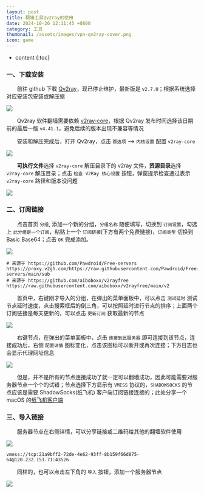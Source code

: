 ```yaml
---
layout: post
title: 翻墙工具Qv2ray的使用
date: 2024-10-26 12:11:45 +0800
category: 工具
thumbnail: /assets/images/vpn-qv2ray-cover.png
icon: game
---
```


* content
{:toc}

### 一、下载安装

&emsp;&emsp;前往 github 下载 [Qv2ray](https://github.com/Qv2ray/Qv2ray/releases/tag/v2.7.0)，现已停止维护，最新版是 `v2.7.0`；根据系统选择对应安装包安装或解压缩

![](../../assets/images/vpn-qv2ray.png)

&emsp;&emsp;Qv2ray 软件翻墙需要依赖 [v2ray-core](https://github.com/v2fly/v2ray-core/releases/tag/v4.41.1)，根据 Qv2ray 发布时间选择该日期前的最后一版 `v4.41.1`，避免后续的版本出现不兼容等情况

&emsp;&emsp;安装和解压完成后，打开 Qv2ray，点击 `首选项` —> `内核设置` 配置 `v2ray-core`

![](../../assets/images/vpn-qv2ray-core.png)

&emsp;&emsp;**可执行文件**选择 `v2ray-core` 解压目录下的 v2ray 文件，**资源目录**选择 `v2ray-core` 解压目录；点击 `检查 V2Ray 核心设置` 按钮，弹窗提示检查通过表示 `v2ray-core` 路径和版本没问题

![](../../assets/images/vpn-qv2ray-core-check.png)

### 二、订阅链接

&emsp;&emsp;点击首页 `分组`, 添加一个新的分组，`分组名称` 随便填写，切换到 `订阅设置`，勾选上 `此分组是一个订阅`，粘贴上一个 `订阅链接`(下方有两个免费链接)，`订阅类型` 切换到 Basic Base64；点击 `OK` 完成添加。

![](../../assets/images/vpn-sub-vmess.png)

~~~shell
# 来源于 https://github.com/Pawdroid/Free-servers
https://proxy.v2gh.com/https://raw.githubusercontent.com/Pawdroid/Free-servers/main/sub
# 来源于 https://github.com/aiboboxx/v2rayfree
https://raw.githubusercontent.com/aiboboxx/v2rayfree/main/v2
~~~

&emsp;&emsp;首页中，右键刚才导入的分组，在弹出的菜单面板中，可以点击 `测试延时` 测试节点延时速度，点击搜索框后的倒三角，可以按照延时进行节点的排序；上面两个订阅链接是每天更新的，可以点击 `更新订阅` 获取最新的节点

![](../../assets/images/vpn-node-option.png)

&emsp;&emsp;右键节点，在弹出的菜单面板中，点击 `连接到此服务器` 即可连接到该节点，连接成功后，右侧 `配置详情` 图标变化，点击该图标可以断开或再次连接；下方日志也会显示代理网址信息

![](../../assets/images/vpn-node-connect.png)

&emsp;&emsp;但是，并不是所有的节点连接成功了就一定可以翻墙成功，因此可能需要对服务器节点一个个的试错；节点选择下方显示有 `VMESS` 协议的，`SHADOWSOCKS` 的节点应该是需要 ShadowSocks(纸飞机) 客户端订阅链接连接的；此处分享一个 macOS 的[纸飞机客户端](https://github.com/paradiseduo/ShadowsocksX-NG-R8)

### 三、导入链接

&emsp;&emsp;服务器节点在右侧详情，可以分享链接或二维码给其他的翻墙软件使用

![](../../assets/images/vpn-node-share.png)

~~~shell
vmess://tcp:21a9bff2-72de-4e62-93ff-8b159f66d875-64@120.232.153.71:43526
~~~

&emsp;&emsp;同样的，也可以点击左下角的 `导入` 按钮，添加一个服务器节点

![](../../assets/images/vpn-node-import.png)
